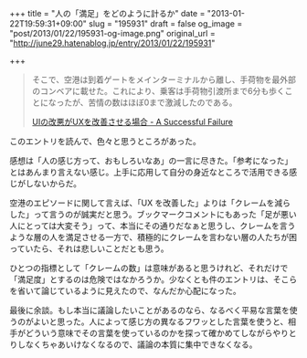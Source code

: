 +++
title = "人の「満足」をどのように計るか"
date = "2013-01-22T19:59:31+09:00"
slug = "195931"
draft = false
og_image = "post/2013/01/22/195931-og-image.png"
original_url = "http://june29.hatenablog.jp/entry/2013/01/22/195931"

+++

<p></p>
<blockquote>そこで、空港は到着ゲートをメインターミナルから離し、手荷物を最外部のコンベアに載せた。これにより、乗客は手荷物引渡所まで6分も歩くことになったが、苦情の数はほぼ0まで激減したのである。<p><a class="quote" href="http://blog.livedoor.jp/lunarmodule7/archives/3675720.html" title="UIの改悪がUXを改善させる場合 - A Successful Failure">UIの改悪がUXを改善させる場合 - A Successful Failure</a></p>
</blockquote>
<p>このエントリを読んで、色々と思うところがあった。</p>
<p>感想は「人の感じ方って、おもしろいなあ」の一言に尽きた。「参考になった」とはあんまり言えない感じ。上手に応用して自分の身近なところで活用できる感じがしないからだ。</p>
<p>空港のエピソードに関して言えば、「UX を改善した」よりは「クレームを減らした」って言うのが誠実だと思う。ブックマークコメントにもあった「足が悪い人にとっては大変そう」って、本当にその通りだなぁと思うし、クレームを言うような層の人を満足させる一方で、積極的にクレームを言わない層の人たちが困っていたら、それは悲しいことだとも思う。</p>
<p>ひとつの指標として「クレームの数」は意味があると思うけれど、それだけで「満足度」とするのは危険ではなかろうか。少なくとも件のエントリは、そこらを省いて論じているように見えたので、なんだか心配になった。</p>
<p>最後に余談。もし本当に議論したいことがあるのなら、なるべく平易な言葉を使うのがよいと思った。人によって感じ方の異なるフワッとした言葉を使うと、相手がどういう意味でその言葉を使っているのかを探って確かめてしながらやりとりしなくちゃあいけなくなるので、議論の本質に集中できなくなる。</p>
